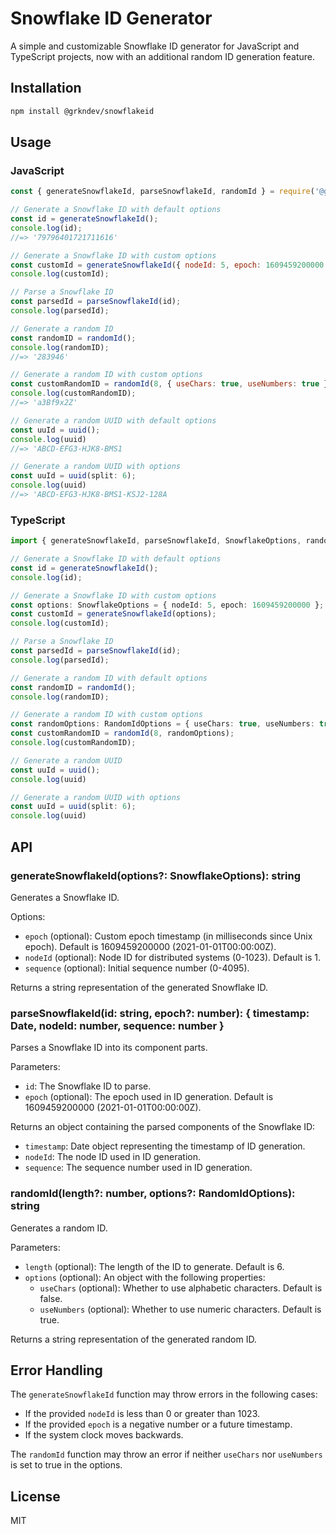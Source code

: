 # Snowflake ID Generator

A simple and customizable Snowflake ID generator for JavaScript and TypeScript projects, now with an additional random ID generation feature.

## Installation

```bash
npm install @grkndev/snowflakeid
```

## Usage

### JavaScript

```javascript
const { generateSnowflakeId, parseSnowflakeId, randomId } = require('@grkndev/snowflakeid');

// Generate a Snowflake ID with default options
const id = generateSnowflakeId();
console.log(id);
//=> '79796401721711616'

// Generate a Snowflake ID with custom options
const customId = generateSnowflakeId({ nodeId: 5, epoch: 1609459200000 });
console.log(customId);

// Parse a Snowflake ID
const parsedId = parseSnowflakeId(id);
console.log(parsedId);

// Generate a random ID
const randomID = randomId();
console.log(randomID);
//=> '283946'

// Generate a random ID with custom options
const customRandomID = randomId(8, { useChars: true, useNumbers: true });
console.log(customRandomID);
//=> 'a3Bf9x2Z'

// Generate a random UUID with default options
const uuId = uuid();
console.log(uuid)
//=> 'ABCD-EFG3-HJK8-BMS1

// Generate a random UUID with options
const uuId = uuid(split: 6);
console.log(uuid)
//=> 'ABCD-EFG3-HJK8-BMS1-KSJ2-128A

```

### TypeScript

```typescript
import { generateSnowflakeId, parseSnowflakeId, SnowflakeOptions, randomId, RandomIdOptions } from '@grkndev/snowflakeid';

// Generate a Snowflake ID with default options
const id = generateSnowflakeId();
console.log(id);

// Generate a Snowflake ID with custom options
const options: SnowflakeOptions = { nodeId: 5, epoch: 1609459200000 };
const customId = generateSnowflakeId(options);
console.log(customId);

// Parse a Snowflake ID
const parsedId = parseSnowflakeId(id);
console.log(parsedId);

// Generate a random ID with default options
const randomID = randomId();
console.log(randomID);

// Generate a random ID with custom options
const randomOptions: RandomIdOptions = { useChars: true, useNumbers: true };
const customRandomID = randomId(8, randomOptions);
console.log(customRandomID);

// Generate a random UUID
const uuId = uuid();
console.log(uuid)

// Generate a random UUID with options
const uuId = uuid(split: 6);
console.log(uuid)
```

## API

### generateSnowflakeId(options?: SnowflakeOptions): string

Generates a Snowflake ID.

Options:
- `epoch` (optional): Custom epoch timestamp (in milliseconds since Unix epoch). Default is 1609459200000 (2021-01-01T00:00:00Z).
- `nodeId` (optional): Node ID for distributed systems (0-1023). Default is 1.
- `sequence` (optional): Initial sequence number (0-4095).

Returns a string representation of the generated Snowflake ID.

### parseSnowflakeId(id: string, epoch?: number): { timestamp: Date, nodeId: number, sequence: number }

Parses a Snowflake ID into its component parts.

Parameters:
- `id`: The Snowflake ID to parse.
- `epoch` (optional): The epoch used in ID generation. Default is 1609459200000 (2021-01-01T00:00:00Z).

Returns an object containing the parsed components of the Snowflake ID:
- `timestamp`: Date object representing the timestamp of ID generation.
- `nodeId`: The node ID used in ID generation.
- `sequence`: The sequence number used in ID generation.

### randomId(length?: number, options?: RandomIdOptions): string

Generates a random ID.

Parameters:
- `length` (optional): The length of the ID to generate. Default is 6.
- `options` (optional): An object with the following properties:
  - `useChars` (optional): Whether to use alphabetic characters. Default is false.
  - `useNumbers` (optional): Whether to use numeric characters. Default is true.

Returns a string representation of the generated random ID.

## Error Handling

The `generateSnowflakeId` function may throw errors in the following cases:
- If the provided `nodeId` is less than 0 or greater than 1023.
- If the provided `epoch` is a negative number or a future timestamp.
- If the system clock moves backwards.

The `randomId` function may throw an error if neither `useChars` nor `useNumbers` is set to true in the options.

## License

MIT